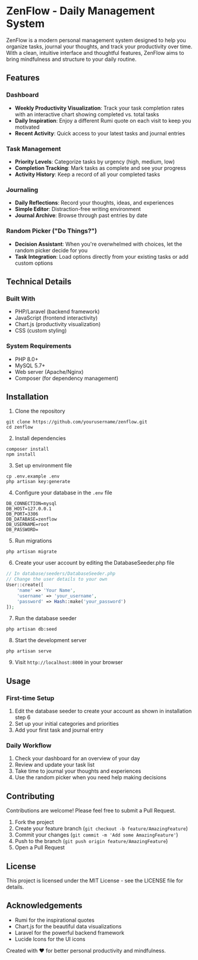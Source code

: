 # ZenFlow - Daily Management System

ZenFlow is a modern personal management system designed to help you organize tasks, journal your thoughts, and track your productivity over time. With a clean, intuitive interface and thoughtful features, ZenFlow aims to bring mindfulness and structure to your daily routine.

## Features

### Dashboard
* **Weekly Productivity Visualization**: Track your task completion rates with an interactive chart showing completed vs. total tasks
* **Daily Inspiration**: Enjoy a different Rumi quote on each visit to keep you motivated
* **Recent Activity**: Quick access to your latest tasks and journal entries

### Task Management
* **Priority Levels**: Categorize tasks by urgency (high, medium, low)
* **Completion Tracking**: Mark tasks as complete and see your progress
* **Activity History**: Keep a record of all your completed tasks

### Journaling
* **Daily Reflections**: Record your thoughts, ideas, and experiences
* **Simple Editor**: Distraction-free writing environment
* **Journal Archive**: Browse through past entries by date

### Random Picker ("Do Things?")
* **Decision Assistant**: When you're overwhelmed with choices, let the random picker decide for you
* **Task Integration**: Load options directly from your existing tasks or add custom options

## Technical Details

### Built With
* PHP/Laravel (backend framework)
* JavaScript (frontend interactivity)
* Chart.js (productivity visualization)
* CSS (custom styling)

### System Requirements
* PHP 8.0+
* MySQL 5.7+
* Web server (Apache/Nginx)
* Composer (for dependency management)

## Installation

1. Clone the repository
```
git clone https://github.com/yourusername/zenflow.git
cd zenflow
```

2. Install dependencies
```
composer install
npm install
```

3. Set up environment file
```
cp .env.example .env
php artisan key:generate
```

4. Configure your database in the `.env` file
```
DB_CONNECTION=mysql
DB_HOST=127.0.0.1
DB_PORT=3306
DB_DATABASE=zenflow
DB_USERNAME=root
DB_PASSWORD=
```

5. Run migrations
```
php artisan migrate
```

6. Create your user account by editing the DatabaseSeeder.php file
```php
// In database/seeders/DatabaseSeeder.php
// Change the user details to your own
User::create([
    'name' => 'Your Name',
    'username' => 'your_username',
    'password' => Hash::make('your_password')
]);
```

7. Run the database seeder
```
php artisan db:seed
```

8. Start the development server
```
php artisan serve
```

9. Visit `http://localhost:8000` in your browser

## Usage

### First-time Setup
1. Edit the database seeder to create your account as shown in installation step 6
2. Set up your initial categories and priorities
3. Add your first task and journal entry

### Daily Workflow
1. Check your dashboard for an overview of your day
2. Review and update your task list
3. Take time to journal your thoughts and experiences
4. Use the random picker when you need help making decisions

## Contributing

Contributions are welcome! Please feel free to submit a Pull Request.

1. Fork the project
2. Create your feature branch (`git checkout -b feature/AmazingFeature`)
3. Commit your changes (`git commit -m 'Add some AmazingFeature'`)
4. Push to the branch (`git push origin feature/AmazingFeature`)
5. Open a Pull Request

## License

This project is licensed under the MIT License - see the LICENSE file for details.

## Acknowledgements

* Rumi for the inspirational quotes
* Chart.js for the beautiful data visualizations
* Laravel for the powerful backend framework
* Lucide Icons for the UI icons

Created with ❤️ for better personal productivity and mindfulness.
